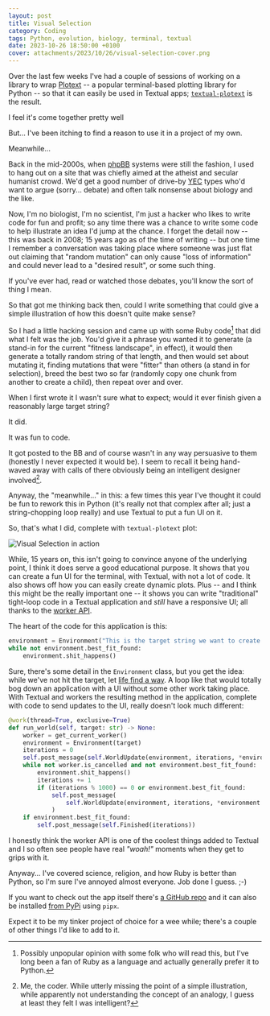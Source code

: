 ```yaml
---
layout: post
title: Visual Selection
category: Coding
tags: Python, evolution, biology, terminal, textual
date: 2023-10-26 18:50:00 +0100
cover: attachments/2023/10/26/visual-selection-cover.png
---
```


Over the last few weeks I've had a couple of sessions of working on a
library to wrap [Plotext](https://pypi.org/project/plotext/) -- a popular
terminal-based plotting library for Python -- so that it can easily be used
in Textual apps;
[`textual-plotext`](https://textual.textualize.io/blog/2023/10/04/announcing-textual-plotext/)
is the result.

I feel it's come together pretty well

But... I've been itching to find a reason to use it in a project of my own.

Meanwhile...

Back in the mid-2000s, when [phpBB](https://en.wikipedia.org/wiki/PhpBB)
systems were still the fashion, I used to hang out on a site that was
chiefly aimed at the atheist and secular humanist crowd. We'd get a good
number of drive-by
[YEC](https://en.wikipedia.org/wiki/Young_Earth_creationism) types who'd
want to argue (sorry... debate) and often talk nonsense about biology and
the like.

Now, I'm no biologist, I'm no scientist, I'm just a hacker who likes to
write code for fun and profit; so any time there was a chance to write some
code to help illustrate an idea I'd jump at the chance. I forget the detail
now -- this was back in 2008; 15 years ago as of the time of writing -- but
one time I remember a conversation was taking place where someone was just
flat out claiming that "random mutation" can only cause "loss of
information" and could never lead to a "desired result", or some such thing.

If you've ever had, read or watched those debates, you'll know the sort of
thing I mean.

So that got me thinking back then, could I write something that could give a
simple illustration of how this doesn't quite make sense?

So I had a little hacking session and came up with some Ruby code[^1] that
did what I felt was the job. You'd give it a phrase you wanted it to
generate (a stand-in for the current "fitness landscape", in effect), it
would then generate a totally random string of that length, and then would
set about mutating it, finding mutations that were "fitter" than others (a
stand in for selection), breed the best two so far (randomly copy one chunk
from another to create a child), then repeat over and over.

When I first wrote it I wasn't sure what to expect; would it ever finish
given a reasonably large target string?

It did.

It was fun to code.

It got posted to the BB and of course wasn't in any way persuasive to them
(honestly I never expected it would be). I seem to recall it being
hand-waved away with calls of there obviously being an intelligent designer
involved[^2].

Anyway, the "meanwhile..." in this: a few times this year I've thought it
could be fun to rework this in Python (it's really not that complex after
all; just a string-chopping loop really) and use Textual to put a fun UI on
it.

So, that's what I did, complete with `textual-plotext` plot:

![Visual Selection in action](/attachments/2023/10/26/visual-selection.png)

While, 15 years on, this isn't going to convince anyone of the underlying
point, I think it does serve a good educational purpose. It shows that you
can create a fun UI for the terminal, with Textual, with not a lot of code.
It also shows off how you can easily create dynamic plots. Plus -- and I
think this might be the really important one -- it shows you can write
"traditional" tight-loop code in a Textual application and *still* have a
responsive UI; all thanks to the [worker
API](https://textual.textualize.io/guide/workers/).

The heart of the code for this application is this:

```python
environment = Environment("This is the target string we want to create!")
while not environment.best_fit_found:
    environment.shit_happens()
```

Sure, there's some detail in the `Environment` class, but you get the idea:
while we've not hit the target, let [life find a
way](https://www.youtube.com/watch?v=kiVVzxoPTtg). A loop like that would
totally bog down an application with a UI without some other work taking
place. With Textual and workers the resulting method in the application,
complete with code to send updates to the UI, really doesn't look much
different:

```python
@work(thread=True, exclusive=True)
def run_world(self, target: str) -> None:
    worker = get_current_worker()
    environment = Environment(target)
    iterations = 0
    self.post_message(self.WorldUpdate(environment, iterations, *environment.best))
    while not worker.is_cancelled and not environment.best_fit_found:
        environment.shit_happens()
        iterations += 1
        if (iterations % 1000) == 0 or environment.best_fit_found:
            self.post_message(
                self.WorldUpdate(environment, iterations, *environment.best)
            )
    if environment.best_fit_found:
        self.post_message(self.Finished(iterations))
```

I honestly think the worker API is one of the coolest things added to
Textual and I so often see people have real *"woah!"* moments when they get
to grips with it.

Anyway... I've covered science, religion, and how Ruby is better than
Python, so I'm sure I've annoyed almost everyone. Job done I guess. ;-)

If you want to check out the app itself there's [a GitHub
repo](https://github.com/davep/visual-selection) and it can also be
installed [from PyPi](https://pypi.org/project/visual-selection/) using
`pipx`.

Expect it to be my tinker project of choice for a wee while; there's a
couple of other things I'd like to add to it.

[^1]: Possibly unpopular opinion with some folk who will read this, but I've
    long been a fan of Ruby as a language and actually generally prefer it
    to Python.
[^2]: Me, the coder. While utterly missing the point of a simple
    illustration, while apparently not understanding the concept of an
    analogy, I guess at least they felt I was intelligent?

[//]: # (2023-10-26-visual-selection.md ends here)
